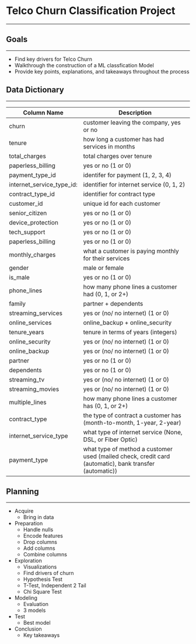 # Telco Churn Classification Project
***


## Goals
***
- Find key drivers for Telco Churn
- Walkthrough the construction of a ML classfication Model
- Provide key points, explanations, and takeaways throughout the process


## Data Dictionary
***
| Column Name | Description |
|-------------|-------------|
| churn | customer leaving the company, yes or no
| tenure | how long a customer has had services in months
| total_charges | total charges over tenure
| paperless_billing | yes or no (1 or 0)
| payment_type_id | identifer for payment (1, 2, 3, 4)
| internet_service_type_id: | identifier for internet service (0, 1, 2)
| contract_type_id | identifier for contract type
| customer_id | unique id for each customer
| senior_citizen | yes or no (1 or 0)
| device_protection | yes or no (1 or 0)
| tech_support | yes or no (1 or 0)
| paperless_billing | yes or no (1 or 0)
| monthly_charges | what a customer is paying monthly for their services
| gender | male or female
| is_male | yes or no (1 or 0)
| phone_lines | how many phone lines a customer had (0, 1, or 2+)
| family | partner + dependents
| streaming_services | yes or (no/ no internet) (1 or 0)
| online_services | online_backup + online_security
| tenure_years | tenure in terms of years (integers)
| online_security | yes or (no/ no internet) (1 or 0)
| online_backup | yes or (no/ no internet) (1 or 0)
| partner | yes or no (1 or 0)
| dependents | yes or no (1 or 0)
| streaming_tv | yes or (no/ no internet) (1 or 0)
| streaming_movies | yes or (no/ no internet) (1 or 0)
| multiple_lines | how many phone lines a customer has (0, 1, or 2+)
| contract_type | the type of contract a customer has (month-to-month, 1-year, 2-year)
| internet_service_type | what type of internet service (None, DSL, or Fiber Optic)
| payment_type | what type of method a customer used (mailed check, credit card (automatic), bank transfer (automatic))


## Planning
***
- Acquire
  - Bring in data
- Preparation
  - Handle nulls
  - Encode features
  - Drop columns
  - Add columns
  - Combine columns
- Exploration
  - Visualizations
  - Find drivers of churn
  - Hypothesis Test
  - T-Test, Independent 2 Tail
  - Chi Square Test
- Modeling
  - Evaluation
  - 3 models
- Test
  - Best model
- Conclusion
  - Key takeaways
